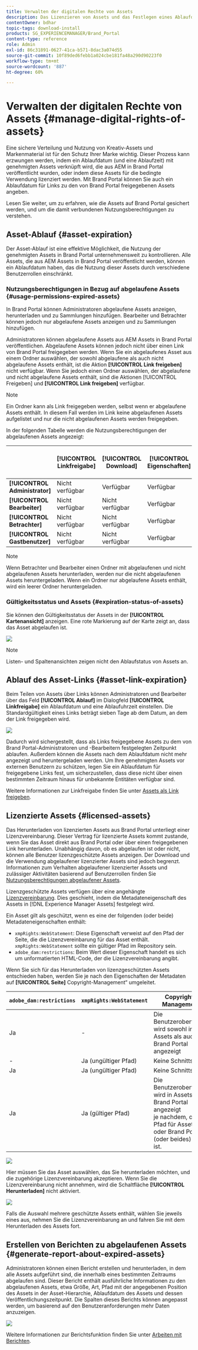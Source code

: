 ```yaml
---
title: Verwalten der digitalen Rechte von Assets
description: Das Lizenzieren von Assets und das Festlegen eines Ablaufdatums für Assets und freigegebene Links ermöglichen eine kontrollierte Asset-Nutzung und den Schutz dieser Assets.
contentOwner: bdhar
topic-tags: download-install
products: SG_EXPERIENCEMANAGER/Brand_Portal
content-type: reference
role: Admin
exl-id: 86c31891-0627-41ca-b571-8dac3a074d55
source-git-commit: 10f89ded6febb1a024cbe181fa48a290d90223f0
workflow-type: tm+mt
source-wordcount: '887'
ht-degree: 60%

---
```


# Verwalten der digitalen Rechte von Assets {#manage-digital-rights-of-assets}

Eine sichere Verteilung und Nutzung von Kreativ-Assets und Markenmaterial ist für den Schutz Ihrer Marke wichtig. Dieser Prozess kann erzwungen werden, indem ein Ablaufdatum (und eine Ablaufzeit) mit genehmigten Assets verknüpft wird, die aus AEM in Brand Portal veröffentlicht wurden, oder indem diese Assets für die bedingte Verwendung lizenziert werden. Mit Brand Portal können Sie auch ein Ablaufdatum für Links zu den von Brand Portal freigegebenen Assets angeben.

Lesen Sie weiter, um zu erfahren, wie die Assets auf Brand Portal gesichert werden, und um die damit verbundenen Nutzungsberechtigungen zu verstehen.

## Asset-Ablauf {#asset-expiration}

Der Asset-Ablauf ist eine effektive Möglichkeit, die Nutzung der genehmigten Assets in Brand Portal unternehmensweit zu kontrollieren. Alle Assets, die aus AEM Assets in Brand Portal veröffentlicht werden, können ein Ablaufdatum haben, das die Nutzung dieser Assets durch verschiedene Benutzerrollen einschränkt.

### Nutzungsberechtigungen in Bezug auf abgelaufene Assets {#usage-permissions-expired-assets}

In Brand Portal können Administratoren abgelaufene Assets anzeigen, herunterladen und zu Sammlungen hinzufügen. Bearbeiter und Betrachter können jedoch nur abgelaufene Assets anzeigen und zu Sammlungen hinzufügen.

Administratoren können abgelaufene Assets aus AEM Assets in Brand Portal veröffentlichen. Abgelaufene Assets können jedoch nicht über einen Link von Brand Portal freigegeben werden. Wenn Sie ein abgelaufenes Asset aus einem Ordner auswählen, der sowohl abgelaufene als auch nicht abgelaufene Assets enthält, ist die Aktion **[!UICONTROL Link freigeben]** nicht verfügbar. Wenn Sie jedoch einen Ordner auswählen, der abgelaufene und nicht abgelaufene Assets enthält, sind die Aktionen [!UICONTROL Freigeben] und **[!UICONTROL Link freigeben]** verfügbar.

>[!NOTE]
>
>Ein Ordner kann als Link freigegeben werden, selbst wenn er abgelaufene Assets enthält. In diesem Fall werden im Link keine abgelaufenen Assets aufgelistet und nur die nicht abgelaufenen Assets werden freigegeben.

In der folgenden Tabelle werden die Nutzungsberechtigungen der abgelaufenen Assets angezeigt:

|   | **[!UICONTROL Linkfreigabe]** | **[!UICONTROL Download]** | **[!UICONTROL Eigenschaften]** | **[!UICONTROL Zu Sammlung hinzufügen]** | **[!UICONTROL Löschen]** |
|---|---|---|---|---|---|
| **[!UICONTROL Administrator]** | Nicht verfügbar | Verfügbar | Verfügbar | Verfügbar | Verfügbar |
| **[!UICONTROL Bearbeiter]** | Nicht verfügbar | Nicht verfügbar | Verfügbar | Verfügbar | Nicht verfügbar |
| **[!UICONTROL Betrachter]** | Nicht verfügbar | Nicht verfügbar | Verfügbar | Verfügbar | Nicht verfügbar |
| **[!UICONTROL Gastbenutzer]** | Nicht verfügbar | Nicht verfügbar | Verfügbar | Verfügbar | Nicht verfügbar |

>[!NOTE]
>
>Wenn Betrachter und Bearbeiter einen Ordner mit abgelaufenen und nicht abgelaufenen Assets herunterladen, werden nur die nicht abgelaufenen Assets heruntergeladen. Wenn ein Ordner nur abgelaufene Assets enthält, wird ein leerer Ordner heruntergeladen.

### Gültigkeitsstatus und Assets {#expiration-status-of-assets}

Sie können den Gültigkeitsstatus der Assets in der **[!UICONTROL Kartenansicht]** anzeigen. Eine rote Markierung auf der Karte zeigt an, dass das Asset abgelaufen ist.

![](assets/expired_assets_cardview.png)

>[!NOTE]
>
>Listen- und Spaltenansichten zeigen nicht den Ablaufstatus von Assets an.

## Ablauf des Asset-Links {#asset-link-expiration}

Beim Teilen von Assets über Links können Administratoren und Bearbeiter über das Feld **[!UICONTROL Ablauf]** im Dialogfeld **[!UICONTROL Linkfreigabe]** ein Ablaufdatum und eine Ablaufuhrzeit einstellen. Die Standardgültigkeit eines Links beträgt sieben Tage ab dem Datum, an dem der Link freigegeben wird.

![](assets/asset-link-sharing.png)

Dadurch wird sichergestellt, dass als Links freigegebene Assets zu dem von Brand Portal-Administratoren und -Bearbeitern festgelegten Zeitpunkt ablaufen. Außerdem können die Assets nach dem Ablaufdatum nicht mehr angezeigt und heruntergeladen werden. Um Ihre genehmigten Assets vor externen Benutzern zu schützen, legen Sie ein Ablaufdatum für freigegebene Links fest, um sicherzustellen, dass diese nicht über einen bestimmten Zeitraum hinaus für unbekannte Entitäten verfügbar sind.

Weitere Informationen zur Linkfreigabe finden Sie unter [Assets als Link freigeben](../using/brand-portal-link-share.md).

## Lizenzierte Assets {#licensed-assets}

Das Herunterladen von lizenzierten Assets aus Brand Portal unterliegt einer Lizenzvereinbarung. Dieser Vertrag für lizenzierte Assets kommt zustande, wenn Sie das Asset direkt aus Brand Portal oder über einen freigegebenen Link herunterladen. Unabhängig davon, ob es abgelaufen ist oder nicht, können alle Benutzer lizenzgeschützte Assets anzeigen. Der Download und die Verwendung abgelaufener lizenzierter Assets sind jedoch begrenzt. Informationen zum Verhalten abgelaufener lizenzierter Assets und zulässiger Aktivitäten basierend auf Benutzerrollen finden Sie [Nutzungsberechtigungen abgelaufener Assets](../using/manage-digital-rights-of-assets.md#usage-permissions-expired-assets).

Lizenzgeschützte Assets verfügen über eine angehängte [Lizenzvereinbarung](https://experienceleague.adobe.com/en/docs/experience-manager-65/content/assets/administer/drm). Dies geschieht, indem die Metadateneigenschaft des Assets in [!DNL Experience Manager Assets] festgelegt wird.

Ein Asset gilt als geschützt, wenn es eine der folgenden (oder beide) Metadateneigenschaften enthält:

* `xmpRights:WebStatement`: Diese Eigenschaft verweist auf den Pfad der Seite, die die Lizenzvereinbarung für das Asset enthält. `xmpRights:WebStatement` sollte ein gültiger Pfad im Repository sein.
* `adobe_dam:restrictions`: Beim Wert dieser Eigenschaft handelt es sich um unformatierten HTML-Code, der die Lizenzvereinbarung angibt.


Wenn Sie sich für das Herunterladen von lizenzgeschützten Assets entschieden haben, werden Sie je nach den Eigenschaften der Metadaten auf **[!UICONTROL Seite]** Copyright-Management“ umgeleitet.

| `adobe_dam:restrictions` | `xmpRights:WebStatement` | Copyright-Management |
| --- | --- | --- |
| Ja | - | Die Benutzeroberfläche wird sowohl in Assets als auch in Brand Portal angezeigt |
| - | Ja (ungültiger Pfad) | Keine Schnittstelle |
| Ja | Ja (ungültiger Pfad) | Keine Schnittstelle |
| Ja | Ja (gültiger Pfad) | Die Benutzeroberfläche wird in Assets oder Brand Portal angezeigt</br> je nachdem, ob der Pfad für Assets oder Brand Portal (oder beides) gültig ist. |

![](assets/asset-copyright-mgmt.png)

Hier müssen Sie das Asset auswählen, das Sie herunterladen möchten, und die zugehörige Lizenzvereinbarung akzeptieren. Wenn Sie die Lizenzvereinbarung nicht annehmen, wird die Schaltfläche **[!UICONTROL Herunterladen]** nicht aktiviert.

![](assets/licensed-asset-download-2.png)

Falls die Auswahl mehrere geschützte Assets enthält, wählen Sie jeweils eines aus, nehmen Sie die Lizenzvereinbarung an und fahren Sie mit dem Herunterladen des Assets fort.

## Erstellen von Berichten zu abgelaufenen Assets {#generate-report-about-expired-assets}

Administratoren können einen Bericht erstellen und herunterladen, in dem alle Assets aufgeführt sind, die innerhalb eines bestimmten Zeitraums abgelaufen sind. Dieser Bericht enthält ausführliche Informationen zu den abgelaufenen Assets, etwa Größe, Art, Pfad mit der angegebenen Position des Assets in der Asset-Hierarchie, Ablaufdatum des Assets und dessen Veröffentlichungszeitpunkt. Die Spalten dieses Berichts können angepasst werden, um basierend auf den Benutzeranforderungen mehr Daten anzuzeigen.

![](assets/assets-expired.png)

Weitere Informationen zur Berichtsfunktion finden Sie unter [Arbeiten mit Berichten](../using/brand-portal-reports.md#work-with-reports).
